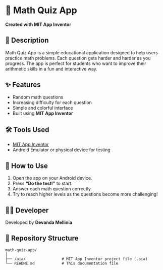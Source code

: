 # 🧮 Math Quiz App
**Created with MIT App Inventor**

## 📖 Description
Math Quiz App is a simple educational application designed to help users practice math problems. 
Each question gets harder and harder as you progress. 
The app is perfect for students who want to improve their arithmetic skills in a fun and interactive way.

## ✨ Features
- Random math questions  
- Increasing difficulty for each question  
- Simple and colorful interface  
- Built using **MIT App Inventor**

## 🛠️ Tools Used
- [MIT App Inventor](https://appinventor.mit.edu/)  
- Android Emulator or physical device for testing  

## 📱 How to Use
1. Open the app on your Android device.  
2. Press **“Do the test!”** to start.  
3. Answer each math question correctly.  
4. Try to reach higher levels as the questions become more challenging!  

## 👩‍💻 Developer
Developed by **Devanda Mellinia**

## 📂 Repository Structure
```
math-quiz-app/
│
├── /aia/                # MIT App Inventor project file (.aia)
└── README.md            # This documentation file
```
